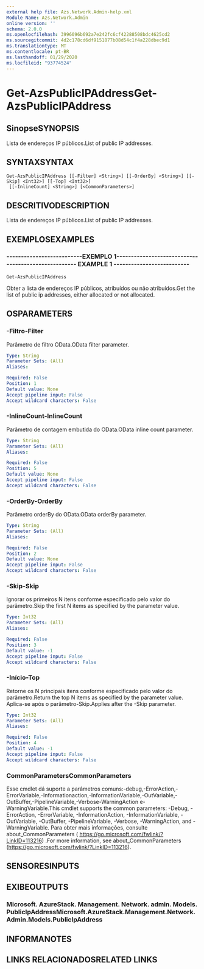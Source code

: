 ```yaml
---
external help file: Azs.Network.Admin-help.xml
Module Name: Azs.Network.Admin
online version: ''
schema: 2.0.0
ms.openlocfilehash: 3996096b692a7e242fc6cf42288508bdc4625cd2
ms.sourcegitcommit: 4d2c178cd6df9151877b08d54c1f4a228dbec9d1
ms.translationtype: MT
ms.contentlocale: pt-BR
ms.lasthandoff: 01/29/2020
ms.locfileid: "93774524"
---
```

# <span data-ttu-id="30447-101">Get-AzsPublicIPAddress</span><span class="sxs-lookup"><span data-stu-id="30447-101">Get-AzsPublicIPAddress</span></span>

## <span data-ttu-id="30447-102">Sinopse</span><span class="sxs-lookup"><span data-stu-id="30447-102">SYNOPSIS</span></span>
<span data-ttu-id="30447-103">Lista de endereços IP públicos.</span><span class="sxs-lookup"><span data-stu-id="30447-103">List of public IP addresses.</span></span>

## <span data-ttu-id="30447-104">SYNTAX</span><span class="sxs-lookup"><span data-stu-id="30447-104">SYNTAX</span></span>

```
Get-AzsPublicIPAddress [[-Filter] <String>] [[-OrderBy] <String>] [[-Skip] <Int32>] [[-Top] <Int32>]
 [[-InlineCount] <String>] [<CommonParameters>]
```

## <span data-ttu-id="30447-105">DESCRITIVO</span><span class="sxs-lookup"><span data-stu-id="30447-105">DESCRIPTION</span></span>
<span data-ttu-id="30447-106">Lista de endereços IP públicos.</span><span class="sxs-lookup"><span data-stu-id="30447-106">List of public IP addresses.</span></span>

## <span data-ttu-id="30447-107">EXEMPLOS</span><span class="sxs-lookup"><span data-stu-id="30447-107">EXAMPLES</span></span>

### <span data-ttu-id="30447-108">--------------------------EXEMPLO 1--------------------------</span><span class="sxs-lookup"><span data-stu-id="30447-108">-------------------------- EXAMPLE 1 --------------------------</span></span>
```
Get-AzsPublicIPAddress
```

<span data-ttu-id="30447-109">Obter a lista de endereços IP públicos, atribuídos ou não atribuídos.</span><span class="sxs-lookup"><span data-stu-id="30447-109">Get the list of public ip addresses, either allocated or not allocated.</span></span>

## <span data-ttu-id="30447-110">OS</span><span class="sxs-lookup"><span data-stu-id="30447-110">PARAMETERS</span></span>

### <span data-ttu-id="30447-111">-Filtro</span><span class="sxs-lookup"><span data-stu-id="30447-111">-Filter</span></span>
<span data-ttu-id="30447-112">Parâmetro de filtro OData.</span><span class="sxs-lookup"><span data-stu-id="30447-112">OData filter parameter.</span></span>

```yaml
Type: String
Parameter Sets: (All)
Aliases: 

Required: False
Position: 1
Default value: None
Accept pipeline input: False
Accept wildcard characters: False
```

### <span data-ttu-id="30447-113">-InlineCount</span><span class="sxs-lookup"><span data-stu-id="30447-113">-InlineCount</span></span>
<span data-ttu-id="30447-114">Parâmetro de contagem embutida do OData.</span><span class="sxs-lookup"><span data-stu-id="30447-114">OData inline count parameter.</span></span>

```yaml
Type: String
Parameter Sets: (All)
Aliases: 

Required: False
Position: 5
Default value: None
Accept pipeline input: False
Accept wildcard characters: False
```

### <span data-ttu-id="30447-115">-OrderBy</span><span class="sxs-lookup"><span data-stu-id="30447-115">-OrderBy</span></span>
<span data-ttu-id="30447-116">Parâmetro orderBy do OData.</span><span class="sxs-lookup"><span data-stu-id="30447-116">OData orderBy parameter.</span></span>

```yaml
Type: String
Parameter Sets: (All)
Aliases: 

Required: False
Position: 2
Default value: None
Accept pipeline input: False
Accept wildcard characters: False
```

### <span data-ttu-id="30447-117">-Skip</span><span class="sxs-lookup"><span data-stu-id="30447-117">-Skip</span></span>
<span data-ttu-id="30447-118">Ignorar os primeiros N itens conforme especificado pelo valor do parâmetro.</span><span class="sxs-lookup"><span data-stu-id="30447-118">Skip the first N items as specified by the parameter value.</span></span>

```yaml
Type: Int32
Parameter Sets: (All)
Aliases: 

Required: False
Position: 3
Default value: -1
Accept pipeline input: False
Accept wildcard characters: False
```

### <span data-ttu-id="30447-119">-Início</span><span class="sxs-lookup"><span data-stu-id="30447-119">-Top</span></span>
<span data-ttu-id="30447-120">Retorne os N principais itens conforme especificado pelo valor do parâmetro.</span><span class="sxs-lookup"><span data-stu-id="30447-120">Return the top N items as specified by the parameter value.</span></span>
<span data-ttu-id="30447-121">Aplica-se após o parâmetro-Skip.</span><span class="sxs-lookup"><span data-stu-id="30447-121">Applies after the -Skip parameter.</span></span>

```yaml
Type: Int32
Parameter Sets: (All)
Aliases: 

Required: False
Position: 4
Default value: -1
Accept pipeline input: False
Accept wildcard characters: False
```

### <span data-ttu-id="30447-122">CommonParameters</span><span class="sxs-lookup"><span data-stu-id="30447-122">CommonParameters</span></span>
<span data-ttu-id="30447-123">Esse cmdlet dá suporte a parâmetros comuns:-debug,-ErrorAction,-ErrorVariable,-Informationaction,-InformationVariable,-OutVariable,-OutBuffer,-PipelineVariable,-Verbose-WarningAction e-WarningVariable.</span><span class="sxs-lookup"><span data-stu-id="30447-123">This cmdlet supports the common parameters: -Debug, -ErrorAction, -ErrorVariable, -InformationAction, -InformationVariable, -OutVariable, -OutBuffer, -PipelineVariable, -Verbose, -WarningAction, and -WarningVariable.</span></span> <span data-ttu-id="30447-124">Para obter mais informações, consulte about_CommonParameters ( https://go.microsoft.com/fwlink/?LinkID=113216) .</span><span class="sxs-lookup"><span data-stu-id="30447-124">For more information, see about_CommonParameters (https://go.microsoft.com/fwlink/?LinkID=113216).</span></span>

## <span data-ttu-id="30447-125">SENSORES</span><span class="sxs-lookup"><span data-stu-id="30447-125">INPUTS</span></span>

## <span data-ttu-id="30447-126">EXIBE</span><span class="sxs-lookup"><span data-stu-id="30447-126">OUTPUTS</span></span>

### <span data-ttu-id="30447-127">Microsoft. AzureStack. Management. Network. admin. Models. PublicIpAddress</span><span class="sxs-lookup"><span data-stu-id="30447-127">Microsoft.AzureStack.Management.Network.Admin.Models.PublicIpAddress</span></span>

## <span data-ttu-id="30447-128">INFORMA</span><span class="sxs-lookup"><span data-stu-id="30447-128">NOTES</span></span>

## <span data-ttu-id="30447-129">LINKS RELACIONADOS</span><span class="sxs-lookup"><span data-stu-id="30447-129">RELATED LINKS</span></span>

